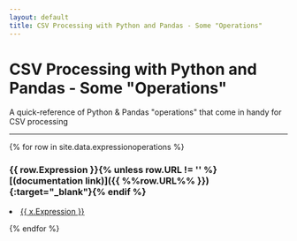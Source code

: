 ```yaml
---
layout: default
title: CSV Processing with Python and Pandas - Some "Operations"
---
```


# CSV Processing with Python and Pandas - Some "Operations"

A quick-reference of Python & Pandas "operations" that come in handy for CSV processing

---

{% for row in site.data.expressionoperations %}
### {{ row.Expression }}{% unless row.URL != '' %}[(documentation link)]({{ %%row.URL%% }}){:target="_blank"}{% endif %}
  <li>
    <a href="https://github.com/{{ member.github }}">
      {{ x.Expression }}
    </a>
  </li>

{% endfor %}
